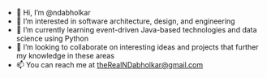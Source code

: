 - 👋 Hi, I’m @ndabholkar
- 👀 I’m interested in software architecture, design, and engineering
- 🌱 I’m currently learning event-driven Java-based technologies and data science using Python
- 💞️ I’m looking to collaborate on interesting ideas and projects that further my knowledge in these areas
- 📫 You can reach me at theRealNDabholkar@gmail.com

<!---
ndabholkar/ndabholkar is a ✨ special ✨ repository because its `README.md` (this file) appears on your GitHub profile.
You can click the Preview link to take a look at your changes.
--->
